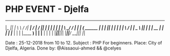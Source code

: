 # PHP EVENT - Djelfa
  _____  _   __     __ ______   _____             _____  _    _ 
 |_   _|| |  \ \   / /|  ____| / ____|           / ____|| |  | |
   | |  | |   \ \_/ / | |__   | (___    ______  | |     | |__| |
   | |  | |    \   /  |  __|   \___ \  |______| | |     |  __  |
  _| |_ | |____ | |   | |____  ____) |          | |____ | |  | |
 |_____||______||_|   |______||_____/            \_____||_|  |_|

 Date : 25-12-2018 from 10 to 12.
 Subject : PHP For beginners.
 Place: City of Djelfa, Algeria.
 Done by: @Aissaoui-ahmed && @celyes
 
